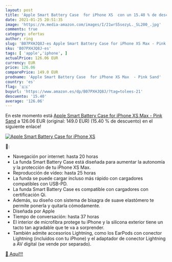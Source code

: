 ```yaml
---
layout: post
title: 'Apple Smart Battery Case  for iPhone XS  con un 15.40 % de descuento'
date: 2021-01-25 20:51:35
image: 'https://m.media-amazon.com/images/I/21wrS5sezyL._SL200_.jpg'
comments: true
category: ofertas
author: ring
slug: 'B07PXHJQ8J-es Apple Smart Battery Case for iPhone XS Max - Pink Sand'
sku: 'B07PXHJQ8J-es'
tags: [ 'apple','iphone', ]
actualPrice: 126.06 EUR
currency: EUR
price: 126.06
comparePrice: 149.0 EUR
prodname: 'Apple Smart Battery Case  for iPhone XS Max  - Pink Sand'
country: 'es'
flag: '🇪🇸'
buyurl: 'https://www.amazon.es/dp/B07PXHJQ8J/?tag=tolees-21'
descuento: '15.40'
average: '126.06'
---
```


En este momento está [Apple Smart Battery Case  for iPhone XS Max  - Pink Sand](https://www.amazon.es/dp/B07PXHJQ8J/?tag=tolees-21) a 126.06 EUR (original: 149.0 EUR) (15.40 %  de descuento) en el siguiente enlace!

[![Apple Smart Battery Case  for iPhone XS ](https://m.media-amazon.com/images/I/21wrS5sezyL._SL200_.jpg)](https://www.amazon.es/dp/B07PXHJQ8J/?tag=tolees-21)

🔎:

- Navegación por internet: hasta 20 horas
- La funda Smart Battery Case está diseñada para aumentar la autonomía y la protección de tu iPhone XS Max.
- Reproducción de vídeo: hasta 25 horas
- La funda se puede cargar incluso más rápido con cargadores compatibles con USB-PD.
- La funda Smart Battery Case es compatible con cargadores con certificación Qi.
- Además, su diseño con sistema de bisagra de suave elastómero te permite ponerla y quitarla cómodamente.
- Diseñada por Apple
- Tiempo de conversación: hasta 37 horas
- El interior de microfibra protege tu iPhone y la silicona exterior tiene un tacto tan agradable que te va a sorprender.
- También admite accesorios Lightning, como los EarPods con conector Lightning (incluidos con tu iPhone) y el adaptador de conector Lightning a AV digital (se vende por separado).

[🛒 Aquí!!!](https://www.amazon.es/dp/B07PXHJQ8J/?tag=tolees-21)
